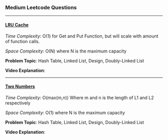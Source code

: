 ### Medium Leetcode Questions

---

#### [LRU Cache](https://github.com/PlanckConst/DS-A/blob/master/Problems/Medium/LRUCache.cs)

*Time Complexity*: O(1) for Get and Put Function, but will scale with amount of function calls.

*Space Complexity*: O(N) where N is the maximum capacity

**Problem Topic**: Hash Table, Linked List, Design, Doubly-Linked List

**Video Explanation**: 

---

#### [Two Numbers](https://github.com/PlanckConst/DS-A/blob/master/Problems/Medium/TwoNumbers.cs)

*Time Complexity*: O(max(m,n)) Where m and n is the length of L1 and L2 respectively

*Space Complexity*: O(1) where N is the maximum capacity

**Problem Topic**: Hash Table, Linked List, Design, Doubly-Linked List

**Video Explanation**: 

